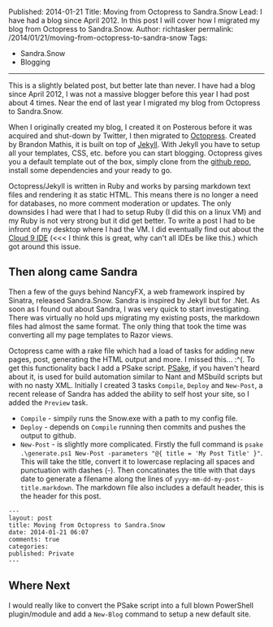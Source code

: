 Published: 2014-01-21
Title: Moving from Octopress to Sandra.Snow
Lead: I have had a blog since April 2012. In this post I will cover how I migrated my blog from Octopress to Sandra.Snow.
Author: richtasker
permalink: /2014/01/21/moving-from-octopress-to-sandra-snow
Tags:
  - Sandra.Snow
  - Blogging
---
This is a slightly belated post, but better late than never.
I have had a blog since April 2012, I was not a massive blogger before this year I had post about 4 times. Near the end of last year I migrated my blog from Octopress to Sandra.Snow.

When I originally created my blog, I created it on Posterous before it was acquired and shut-down by Twitter, I then migrated to [Octopress](http://octopress.org/). Created by Brandon Mathis, it is built on top of 
[Jekyll](http://jekyllrb.com/). With Jekyll you have to setup all your templates, CSS, etc. before you can start blogging. Octopress gives you a default template out of the box, simply clone from the [github repo](https://github.com/imathis/octopress), install some dependencies and your ready to go.

Octopress/Jekyll is written in Ruby and works by parsing markdown text files and rendering it as static HTML.
This means there is no longer a need for databases, no more comment moderation or updates. The only downsides I had were that I had to setup Ruby (I did this on a linux VM) and my Ruby is not very strong but it did get better. To write a post I had to be infront of my desktop where I had the VM. I did eventually find out about the [Cloud 9 IDE](https://c9.io/) (<<< I think this is great, why can't all IDEs be like this.) which got around this issue.

## Then along came Sandra

Then a few of the guys behind NancyFX, a web framework inspired by Sinatra, released Sandra.Snow. Sandra is inspired by Jekyll but for .Net. As soon as I found out about Sandra, I was very quick to start investigating. There was virtually no hold ups migrating my existing posts, the markdown files had almost the same format. The only thing that took the time was converting all my page templates to Razor views.

Octopress came with a rake file which had a load of tasks for adding new pages, post, generating the HTML output and more. I missed this... :^(. 
To get this functionality back I add a PSake script. [PSake](https://github.com/psake/psake), if you haven't heard about it, is used for build automation similar to Nant and MSbuild scripts but with no nasty XML.
Initially I created 3 tasks `Compile`, `Deploy` and `New-Post`, a recent release of Sandra has added the ability to self host your site, so I added the `Preview` task.

+ `Compile` - simpily runs the Snow.exe with a path to my config file. 
+ `Deploy` - depends on `Compile` running then commits and pushes the output to github.
+ `New-Post` - is slightly more complicated. Firstly the full command is `psake .\generate.ps1 New-Post -parameters "@{ title = 'My Post Title' }"`.
This will take the title, convert it to lowercase replacing all spaces and punctuation with dashes (-). Then concatinates the title with that days date to generate
a filename along the lines of `yyyy-mm-dd-my-post-title.markdown`. The markdown file also includes a default header, this is the header for this post.

<pre><code>---
layout: post
title: Moving from Octopress to Sandra.Snow
date: 2014-01-21 06:07
comments: true
categories:
published: Private
---
</code></pre>

## Where Next

I would really like to convert the PSake script into a full blown PowerShell plugin/module and add a `New-Blog` command to setup a new default site.
